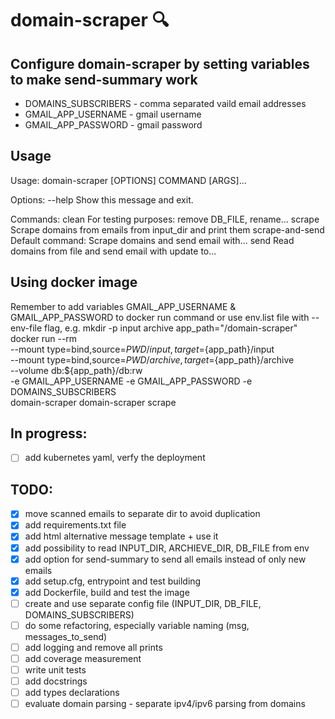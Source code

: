 # domain-scraper :mag:

## Configure domain-scraper by setting variables to make send-summary work
 - DOMAINS_SUBSCRIBERS - comma separated vaild email addresses
 - GMAIL_APP_USERNAME - gmail username
 - GMAIL_APP_PASSWORD - gmail password

## Usage
Usage: domain-scraper [OPTIONS] COMMAND [ARGS]...

Options:
  --help  Show this message and exit.

Commands:
  clean            For testing purposes: remove DB_FILE, rename...
  scrape           Scrape domains from emails from input_dir and print them
  scrape-and-send  Default command: Scrape domains and send email with...
  send             Read domains from file and send email with update to...

## Using docker image
Remember to add variables GMAIL_APP_USERNAME & GMAIL_APP_PASSWORD to docker run command or use env.list file with --env-file flag, e.g.
mkdir -p input archive
app_path="/domain-scraper"
docker run --rm \
    --mount type=bind,source=${PWD}/input,target=${app_path}/input \
    --mount type=bind,source=${PWD}/archive,target=${app_path}/archive \
    --volume db:${app_path}/db:rw \
    -e GMAIL_APP_USERNAME -e GMAIL_APP_PASSWORD -e DOMAINS_SUBSCRIBERS \
    domain-scraper domain-scraper scrape

## In progress:
 - [ ] add kubernetes yaml, verfy the deployment

## TODO:
 - [x] move scanned emails to separate dir to avoid duplication
 - [x] add requirements.txt file
 - [x] add html alternative message template + use it
 - [x] add possibility to read INPUT_DIR, ARCHIEVE_DIR, DB_FILE from env
 - [x] add option for send-summary to send all emails instead of only new emails
 - [x] add setup.cfg, entrypoint and test building
 - [x] add Dockerfile, build and test the image
 - [ ] create and use separate config file (INPUT_DIR, DB_FILE, DOMAINS_SUBSCRIBERS)
 - [ ] do some refactoring, especially variable naming (msg, messages_to_send)
 - [ ] add logging and remove all prints
 - [ ] add coverage measurement
 - [ ] write unit tests
 - [ ] add docstrings
 - [ ] add types declarations
 - [ ] evaluate domain parsing - separate ipv4/ipv6 parsing from domains
